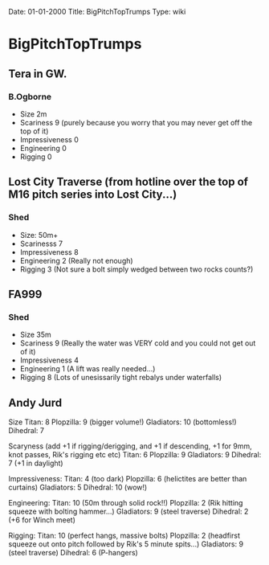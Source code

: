 Date: 01-01-2000
Title: BigPitchTopTrumps
Type: wiki


BigPitchTopTrumps 
=================





Tera in GW.
-----------

### B.Ogborne

-   Size 2m
-   Scariness 9 (purely because you worry that you may never get off the
    top of it)
-   Impressiveness 0
-   Engineering 0
-   Rigging 0





Lost City Traverse (from hotline over the top of M16 pitch series into Lost City...)
------------------------------------------------------------------------------------

### Shed

-   Size: 50m+
-   Scarinesss 7
-   Impressiveness 8
-   Engineering 2 (Really not enough)
-   Rigging 3 (Not sure a bolt simply wedged between two rocks counts?)





FA999
-----

### Shed

-   Size 35m
-   Scariness 9 (Really the water was VERY cold and you could not get
    out of it)
-   Impressiveness 4
-   Engineering 1 (A lift was really needed...)
-   Rigging 8 (Lots of unesissarily tight rebalys under waterfalls)





Andy Jurd
---------

Size Titan: 8 Plopzilla: 9 (bigger volume!) Gladiators: 10 (bottomless!)
Dihedral: 7

Scaryness (add +1 if rigging/derigging, and +1 if descending, +1 for
9mm, knot passes, Rik's rigging etc etc) Titan: 6 Plopzilla: 9
Gladiators: 9 Dihedral: 7 (+1 in daylight)

Impressiveness: Titan: 4 (too dark) Plopzilla: 6 (helictites are better
than curtains) Gladiators: 5 Dihedral: 10 (wow!)

Engineering: Titan: 10 (50m through solid rock!!) Plopzilla: 2 (Rik
hitting squeeze with bolting hammer...) Gladiators: 9 (steel traverse)
Dihedral: 2 (+6 for Winch meet)

Rigging: Titan: 10 (perfect hangs, massive bolts) Plopzilla: 2
(headfirst squeeze out onto pitch followed by Rik's 5 minute spits...)
Gladiators: 9 (steel traverse) Dihedral: 6 (P-hangers)







